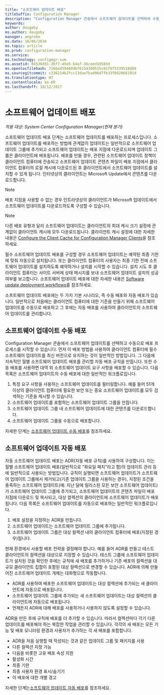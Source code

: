```yaml
---
title: "소프트웨어 업데이트 배포"
titleSuffix: Configuration Manager
description: "Configuration Manager 콘솔에서 소프트웨어 업데이트를 선택하여 수동으로 배포 프로세스를 시작하거나 자동으로 업데이트를 배포합니다."
keywords: 
author: dougeby
ms.author: dougeby
manager: angrobe
ms.date: 10/06/2016
ms.topic: article
ms.prod: configuration-manager
ms.service: 
ms.technology: configmgr-sum
ms.assetid: 04536d51-3bf7-45e5-b4af-36ceed10583d
ms.openlocfilehash: 7166ed594804bf615d309515c01f6f5339518d89
ms.sourcegitcommit: c236214b2fcc13dae7bad96d7fb33f692868191d
ms.translationtype: HT
ms.contentlocale: ko-KR
ms.lasthandoff: 10/12/2017
---
```

#  <a name="BKMK_SUMDeploy"></a> 소프트웨어 업데이트 배포  

*적용 대상: System Center Configuration Manager(현재 분기)*

소프트웨어 업데이트 배포 단계는 소프트웨어 업데이트를 배포하는 프로세스입니다. 소프트웨어 업데이트를 배포하는 방법에 관계없이 업데이트는 일반적으로 소프트웨어 업데이트 그룹에 추가되고 소프트웨어 업데이트는 배포 지점에 다운로드되며 업데이트 그룹은 클라이언트에 배포됩니다. 배포를 만들 경우, 관련된 소프트웨어 업데이트 정책이 클라이언트 컴퓨터에 전송되고 소프트웨어 업데이트 콘텐츠 파일이 배포 지점에서 클라이언트 컴퓨터의 로컬 캐시에 다운로드된 후 클라이언트에서 소프트웨어 업데이트를 설치할 수 있게 됩니다. 인터넷상의 클라이언트는 Microsoft Update에서 콘텐츠를 다운로드합니다.  

> [!NOTE]  
>  배포 지점을 사용할 수 없는 경우 인트라넷상의 클라이언트가 Microsoft 업데이트에서 소프트웨어 업데이트를 다운로드하도록 구성할 수 있습니다.  

> [!NOTE]  
>  다른 배포 유형과 달리 소프트웨어 업데이트는 클라이언트의 최대 캐시 크기 설정에 관계없이 클라이언트 캐시에 모두 다운로드됩니다. 클라이언트 캐시 설정에 대한 자세한 내용은 [Configure the Client Cache for Configuration Manager Clients](../../core/clients/manage/manage-clients.md#BKMK_ClientCache)을 참조하세요.  

필수 소프트웨어 업데이트 배포를 구성할 경우 소프트웨어 업데이트는 예약된 최종 기한에 맞춰 자동으로 설치됩니다. 또는 클라이언트 컴퓨터의 사용자는 최종 기한 전에 소프트웨어 업데이트를 설치하도록 예약하거나 설치를 시작할 수 있습니다. 설치 시도 후 클라이언트 컴퓨터는 사이트 서버에 상태 메시지를 보내 소프트웨어 업데이트 설치의 성공 여부를 보고합니다. 소프트웨어 업데이트 배포에 대한 자세한 내용은 [Software update deployment workflows](../understand/software-updates-introduction.md#BKMK_DeploymentWorkflows)를 참조하세요.  

소프트웨어 업데이트 배포에는 두 가지 기본 시나리오, 즉 수동 배포와 자동 배포가 있습니다. 일반적으로 처음에는 클라이언트 컴퓨터에 대한 기준을 만들기 위해 소프트웨어 업데이트를 수동으로 배포하고 그 후에는 자동 배포를 사용하여 클라이언트의 소프트웨어 업데이트를 관리합니다.  

## <a name="BKMK_ManualDeployment"></a> 소프트웨어 업데이트 수동 배포
Configuration Manager 콘솔에서 소프트웨어 업데이트를 선택하고 수동으로 배포 프로세스를 시작할 수 있습니다. 먼저 이 배포 방법을 사용하여 클라이언트 컴퓨터에 필수 소프트웨어 업데이트를 최신 버전으로 유지하는 것이 일반적인 방법입니다. 그 다음에 지속적인 월별 소프트웨어 업데이트 배포를 관리할 자동 배포 규칙을 만듭니다. 또한 수동 배포를 사용하면 대역 외 소프트웨어 업데이트 요구 사항을 배포할 수 있습니다. 다음 목록은 소프트웨어 업데이트의 수동 배포에 대한 일반적인 워크플로입니다.  

1. 특정 요구 사항을 사용하는 소프트웨어 업데이트를 필터링합니다. 예를 들어 51개 이상의 클라이언트 컴퓨터에 필요한 보안 또는 중요 소프트웨어 업데이트를 모두 검색하는 기준을 제시할 수 있습니다.  
2. 소프트웨어 업데이트를 포함하는 소프트웨어 업데이트 그룹을 만듭니다.  
3. 소프트웨어 업데이트 그룹 내 소프트웨어 업데이트에 대한 콘텐츠를 다운로드합니다.  
4. 소프트웨어 업데이트 그룹을 수동으로 배포합니다.

자세한 단계는 [소프트웨어 업데이트 수동 배포](manually-deploy-software-updates.md)를 참조하세요.

## <a name="automatically-deploy-software-updates"></a>소프트웨어 업데이트 자동 배포
자동 소프트웨어 업데이트 배포는 ADR(자동 배포 규칙)를 사용하여 구성합니다. 이는 월별 소프트웨어 업데이트 배포(일반적으로 "화요일 패치"라고 함)의 업데이트 관리 등에 일반적으로 사용되는 방법입니다. 규칙이 실행되면 소프트웨어 업데이트가 소프트웨어 업데이트 그룹에서 제거되고(기존 업데이트 그룹을 사용하는 경우), 지정된 조건을 충족하는 소프트웨어 업데이트(예: 지난 달에 릴리스된 모든 보안 소프트웨어 업데이트)가 소프트웨어 업데이트 그룹에 추가되고, 소프트웨어 업데이트의 콘텐츠 파일이 배포 지점에 다운로드 및 복사되고, 대상 컬렉션의 클라이언트에 소프트웨어 업데이트가 배포됩니다. 다음 목록은 소프트웨어 업데이트를 자동으로 배포하는 일반적인 워크플로입니다.  

1.  배포 설정을 지정하는 ADR을 만듭니다.
2.  소프트웨어 업데이트는 소프트웨어 업데이트 그룹에 추가됩니다.  
3.  소프트웨어 업데이트 그룹은 대상 컬렉션 내의 클라이언트 컴퓨터에 배포(지정된 경우)됩니다.  

현재 환경에서 사용할 배포 전략을 결정해야 합니다. 예를 들어 ADR를 만들고 테스트 클라이언트의 컬렉션을 대상으로 지정할 수 있습니다. 테스트 그룹에 소프트웨어 업데이트가 설치된 것을 확인한 후에는 규칙에 새 배포를 추가하거나 기존 배포의 컬렉션을 대규모 클라이언트 집합이 포함된 대상 컬렉션으로 변경할 수 있습니다. ADR에 의해 만들어진 소프트웨어 업데이트 개체는 대화형으로 작동합니다.  

-   ADR를 사용하여 배포한 소프트웨어 업데이트는 대상 컬렉션에 추가되는 새 클라이언트에 자동으로 배포됩니다.  
-   소프트웨어 업데이트 그룹에 추가되는 새 소프트웨어 업데이트는 대상 컬렉션의 클라이언트에 자동으로 배포됩니다.  
-   언제든지 ADR에 대해 배포를 사용하거나 사용하지 않도록 설정할 수 있습니다.  

ADR을 만든 후에 규칙에 배포를 더 추가할 수 있습니다. 따라서 컬렉션마다 각기 다른 업데이트를 배포해야 하는 복잡한 작업을 관리할 수 있습니다. 각각의 새 배포는 모든 기능 및 배포 모니터링 환경과 사용자가 추가하는 각 새 배포를 포함합니다.  

-   ADR을 처음 실행할 때 작성되는 것과 같은 업데이트 그룹 및 패키지를 사용  
-   다른 컬렉션 지정 가능  
-   다음을 비롯한 고유 배포 속성 지원  
   -   활성화 시간  
   -   최종 기한  
   -   최종 사용자 환경 표시/숨기기  
   -   이 배포에 대한 개별 경고  

자세한 단계는[소프트웨어 업데이트 자동 배포](automatically-deploy-software-updates.md)를 참조하세요.

<!-- ###  <a name="BKMK_ClientCache"></a> Client cache setting  
The Configuration Manager client downloads the content for required software updates to the local client cache soon after it receives the deployment. However, the client waits to download the content until after the **Software available time** setting for the deployment. The client does not download software updates in optional deployments (deployments that do not have a scheduled installation deadline) until the user manually starts the installation. When the configured deadline passes, the software updates client agent performs a scan to verify that the software update is still required, then the software updates client agent checks the local cache on the client computer to verify that the software update source file is still available, and then installs the software update. If the content was deleted from the client cache to make room for another deployment, the client downloads the software updates to the cache. Software updates are always downloaded to the client cache regardless of the configured maximum client cache size. For other deployments, such as applications or packages, the client only downloads content that is within the maximum cache size that you configure for the client. Cached content is not automatically deleted, but it remains in the cache for at least one day after the client used that content.  -->


 <!-- For more information about the deployment process, see [Software update deployment process](../../sum/understand/software-updates-introduction.md#BKMK_DeploymentProcess).  -->

